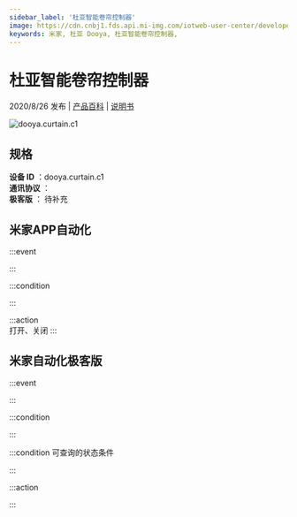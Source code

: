```yaml
---
sidebar_label: '杜亚智能卷帘控制器'
image: https://cdn.cnbj1.fds.api.mi-img.com/iotweb-user-center/developer_16790484808654i0BzERu.png?GalaxyAccessKeyId=AKVGLQWBOVIRQ3XLEW&Expires=9223372036854775807&Signature=obKjUSo/mIVGPnNMmH+tHdNepNI=
keywords: 米家, 杜亚 Dooya, 杜亚智能卷帘控制器, 
---
```

# 杜亚智能卷帘控制器

2020/8/26 发布 | [产品百科](https://home.mi.com/webapp/content/baike/product/index.html?model=dooya.curtain.c1/) | [说明书](https://home.mi.com/views/introduction.html?model=dooya.curtain.c1&region=cn)

![dooya.curtain.c1](https://cdn.cnbj1.fds.api.mi-img.com/iotweb-user-center/developer_16790484808654i0BzERu.png?GalaxyAccessKeyId=AKVGLQWBOVIRQ3XLEW&Expires=9223372036854775807&Signature=obKjUSo/mIVGPnNMmH+tHdNepNI=)

## 规格  
> 
**设备 ID** ：dooya.curtain.c1  
**通讯协议** ：  
**极客版**  ： 待补充 


## 米家APP自动化  

:::event  

:::

:::condition  

:::

:::action   
打开、关闭
:::

## 米家自动化极客版  

:::event  

:::

:::condition  

:::

:::condition 可查询的状态条件  

:::

:::action  

:::

        
